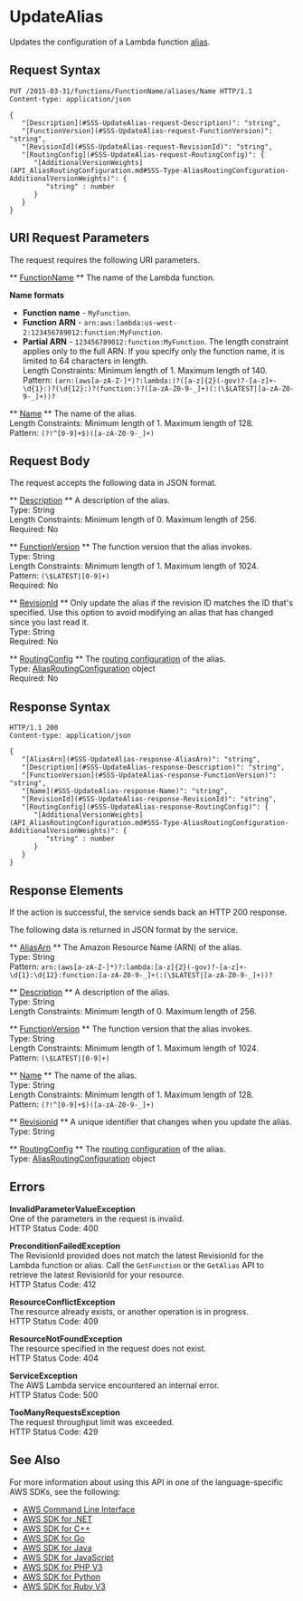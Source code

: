 # UpdateAlias<a name="API_UpdateAlias"></a>

Updates the configuration of a Lambda function [alias](https://docs.aws.amazon.com/lambda/latest/dg/versioning-aliases.html)\.

## Request Syntax<a name="API_UpdateAlias_RequestSyntax"></a>

```
PUT /2015-03-31/functions/FunctionName/aliases/Name HTTP/1.1
Content-type: application/json

{
   "[Description](#SSS-UpdateAlias-request-Description)": "string",
   "[FunctionVersion](#SSS-UpdateAlias-request-FunctionVersion)": "string",
   "[RevisionId](#SSS-UpdateAlias-request-RevisionId)": "string",
   "[RoutingConfig](#SSS-UpdateAlias-request-RoutingConfig)": { 
      "[AdditionalVersionWeights](API_AliasRoutingConfiguration.md#SSS-Type-AliasRoutingConfiguration-AdditionalVersionWeights)": { 
         "string" : number 
      }
   }
}
```

## URI Request Parameters<a name="API_UpdateAlias_RequestParameters"></a>

The request requires the following URI parameters\.

 ** [FunctionName](#API_UpdateAlias_RequestSyntax) **   <a name="SSS-UpdateAlias-request-FunctionName"></a>
The name of the Lambda function\.  

**Name formats**
+  **Function name** \- `MyFunction`\.
+  **Function ARN** \- `arn:aws:lambda:us-west-2:123456789012:function:MyFunction`\.
+  **Partial ARN** \- `123456789012:function:MyFunction`\.
The length constraint applies only to the full ARN\. If you specify only the function name, it is limited to 64 characters in length\.  
Length Constraints: Minimum length of 1\. Maximum length of 140\.  
Pattern: `(arn:(aws[a-zA-Z-]*)?:lambda:)?([a-z]{2}(-gov)?-[a-z]+-\d{1}:)?(\d{12}:)?(function:)?([a-zA-Z0-9-_]+)(:(\$LATEST|[a-zA-Z0-9-_]+))?` 

 ** [Name](#API_UpdateAlias_RequestSyntax) **   <a name="SSS-UpdateAlias-request-Name"></a>
The name of the alias\.  
Length Constraints: Minimum length of 1\. Maximum length of 128\.  
Pattern: `(?!^[0-9]+$)([a-zA-Z0-9-_]+)` 

## Request Body<a name="API_UpdateAlias_RequestBody"></a>

The request accepts the following data in JSON format\.

 ** [Description](#API_UpdateAlias_RequestSyntax) **   <a name="SSS-UpdateAlias-request-Description"></a>
A description of the alias\.  
Type: String  
Length Constraints: Minimum length of 0\. Maximum length of 256\.  
Required: No

 ** [FunctionVersion](#API_UpdateAlias_RequestSyntax) **   <a name="SSS-UpdateAlias-request-FunctionVersion"></a>
The function version that the alias invokes\.  
Type: String  
Length Constraints: Minimum length of 1\. Maximum length of 1024\.  
Pattern: `(\$LATEST|[0-9]+)`   
Required: No

 ** [RevisionId](#API_UpdateAlias_RequestSyntax) **   <a name="SSS-UpdateAlias-request-RevisionId"></a>
Only update the alias if the revision ID matches the ID that's specified\. Use this option to avoid modifying an alias that has changed since you last read it\.  
Type: String  
Required: No

 ** [RoutingConfig](#API_UpdateAlias_RequestSyntax) **   <a name="SSS-UpdateAlias-request-RoutingConfig"></a>
The [routing configuration](https://docs.aws.amazon.com/lambda/latest/dg/lambda-traffic-shifting-using-aliases.html) of the alias\.  
Type: [AliasRoutingConfiguration](API_AliasRoutingConfiguration.md) object  
Required: No

## Response Syntax<a name="API_UpdateAlias_ResponseSyntax"></a>

```
HTTP/1.1 200
Content-type: application/json

{
   "[AliasArn](#SSS-UpdateAlias-response-AliasArn)": "string",
   "[Description](#SSS-UpdateAlias-response-Description)": "string",
   "[FunctionVersion](#SSS-UpdateAlias-response-FunctionVersion)": "string",
   "[Name](#SSS-UpdateAlias-response-Name)": "string",
   "[RevisionId](#SSS-UpdateAlias-response-RevisionId)": "string",
   "[RoutingConfig](#SSS-UpdateAlias-response-RoutingConfig)": { 
      "[AdditionalVersionWeights](API_AliasRoutingConfiguration.md#SSS-Type-AliasRoutingConfiguration-AdditionalVersionWeights)": { 
         "string" : number 
      }
   }
}
```

## Response Elements<a name="API_UpdateAlias_ResponseElements"></a>

If the action is successful, the service sends back an HTTP 200 response\.

The following data is returned in JSON format by the service\.

 ** [AliasArn](#API_UpdateAlias_ResponseSyntax) **   <a name="SSS-UpdateAlias-response-AliasArn"></a>
The Amazon Resource Name \(ARN\) of the alias\.  
Type: String  
Pattern: `arn:(aws[a-zA-Z-]*)?:lambda:[a-z]{2}(-gov)?-[a-z]+-\d{1}:\d{12}:function:[a-zA-Z0-9-_]+(:(\$LATEST|[a-zA-Z0-9-_]+))?` 

 ** [Description](#API_UpdateAlias_ResponseSyntax) **   <a name="SSS-UpdateAlias-response-Description"></a>
A description of the alias\.  
Type: String  
Length Constraints: Minimum length of 0\. Maximum length of 256\.

 ** [FunctionVersion](#API_UpdateAlias_ResponseSyntax) **   <a name="SSS-UpdateAlias-response-FunctionVersion"></a>
The function version that the alias invokes\.  
Type: String  
Length Constraints: Minimum length of 1\. Maximum length of 1024\.  
Pattern: `(\$LATEST|[0-9]+)` 

 ** [Name](#API_UpdateAlias_ResponseSyntax) **   <a name="SSS-UpdateAlias-response-Name"></a>
The name of the alias\.  
Type: String  
Length Constraints: Minimum length of 1\. Maximum length of 128\.  
Pattern: `(?!^[0-9]+$)([a-zA-Z0-9-_]+)` 

 ** [RevisionId](#API_UpdateAlias_ResponseSyntax) **   <a name="SSS-UpdateAlias-response-RevisionId"></a>
A unique identifier that changes when you update the alias\.  
Type: String

 ** [RoutingConfig](#API_UpdateAlias_ResponseSyntax) **   <a name="SSS-UpdateAlias-response-RoutingConfig"></a>
The [routing configuration](https://docs.aws.amazon.com/lambda/latest/dg/lambda-traffic-shifting-using-aliases.html) of the alias\.  
Type: [AliasRoutingConfiguration](API_AliasRoutingConfiguration.md) object

## Errors<a name="API_UpdateAlias_Errors"></a>

 **InvalidParameterValueException**   
One of the parameters in the request is invalid\.  
HTTP Status Code: 400

 **PreconditionFailedException**   
The RevisionId provided does not match the latest RevisionId for the Lambda function or alias\. Call the `GetFunction` or the `GetAlias` API to retrieve the latest RevisionId for your resource\.  
HTTP Status Code: 412

 **ResourceConflictException**   
The resource already exists, or another operation is in progress\.  
HTTP Status Code: 409

 **ResourceNotFoundException**   
The resource specified in the request does not exist\.  
HTTP Status Code: 404

 **ServiceException**   
The AWS Lambda service encountered an internal error\.  
HTTP Status Code: 500

 **TooManyRequestsException**   
The request throughput limit was exceeded\.  
HTTP Status Code: 429

## See Also<a name="API_UpdateAlias_SeeAlso"></a>

For more information about using this API in one of the language\-specific AWS SDKs, see the following:
+  [AWS Command Line Interface](https://docs.aws.amazon.com/goto/aws-cli/lambda-2015-03-31/UpdateAlias) 
+  [AWS SDK for \.NET](https://docs.aws.amazon.com/goto/DotNetSDKV3/lambda-2015-03-31/UpdateAlias) 
+  [AWS SDK for C\+\+](https://docs.aws.amazon.com/goto/SdkForCpp/lambda-2015-03-31/UpdateAlias) 
+  [AWS SDK for Go](https://docs.aws.amazon.com/goto/SdkForGoV1/lambda-2015-03-31/UpdateAlias) 
+  [AWS SDK for Java](https://docs.aws.amazon.com/goto/SdkForJava/lambda-2015-03-31/UpdateAlias) 
+  [AWS SDK for JavaScript](https://docs.aws.amazon.com/goto/AWSJavaScriptSDK/lambda-2015-03-31/UpdateAlias) 
+  [AWS SDK for PHP V3](https://docs.aws.amazon.com/goto/SdkForPHPV3/lambda-2015-03-31/UpdateAlias) 
+  [AWS SDK for Python](https://docs.aws.amazon.com/goto/boto3/lambda-2015-03-31/UpdateAlias) 
+  [AWS SDK for Ruby V3](https://docs.aws.amazon.com/goto/SdkForRubyV3/lambda-2015-03-31/UpdateAlias) 